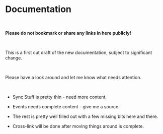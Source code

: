 # Documentation

 

**Please do not bookmark or share any links in here publicly!**

 

This is a first cut draft of the new documentation, subject to significant change.

 

Please have a look around and let me know what needs attention.

 

-   Sync Stuff is pretty thin - need more content.

-   Events needs complete content - give me a source.

-   The rest is pretty well filled out with a few missing bits here and there.

-   Cross-link will be done after moving things around is complete.
